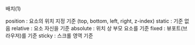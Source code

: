 배치(1)

position : 요소의 위치 지정 기준
(top, bottom, left, right, z-index)
  static : 기준 없음
  relative : 요소 자신을 기준
  absolute : 위치 상 부모 요소를 기준
  fixed : 뷰포트(브라우저)를 기준
  sticky : 스크롤 영역 기준
